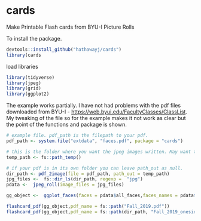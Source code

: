 # cards
Make Printable Flash cards from BYU-I Picture Rolls

To install the package.

```r
devtools::install_github("hathawayj/cards")
library(cards
```

load libraries

```r
library(tidyverse)
library(jpeg)
library(grid)
library(ggplot2)
```

The example works partially.  I have not had problems with the pdf files downloaded from BYU-I - <https://web.byui.edu/FacultyClasses/ClassList>. My tweaking of the file so for the example makes it not work as clear but the point of the functions and package is shown.

```r
# example file. pdf_path is the filepath to your pdf.
pdf_path <- system.file("extdata", "faces.pdf", package = "cards")

# this is the folder where you want the jpeg images written. May want to reset for each pdf.
temp_path <- fs::path_temp()

# if your pdf is in its own folder you can leave path_out as null.
dir_path <- pdf_2image(file = pdf_path, path_out = temp_path)
jpg_files <-  fs::dir_ls(dir_path, regexp =  "jpg")
pdata <-  jpeg_roll(image_files = jpg_files)

gg_object <-  ggplot_faces(faces = pdata$all_faces,faces_names = pdata$all_names)

flashcard_pdf(gg_object,pdf_name = fs::path("Fall_2019.pdf"))
flashcard_pdf(gg_object,pdf_name = fs::path(dir_path, "Fall_2019_oneside.pdf"),front_back = FALSE)

```
